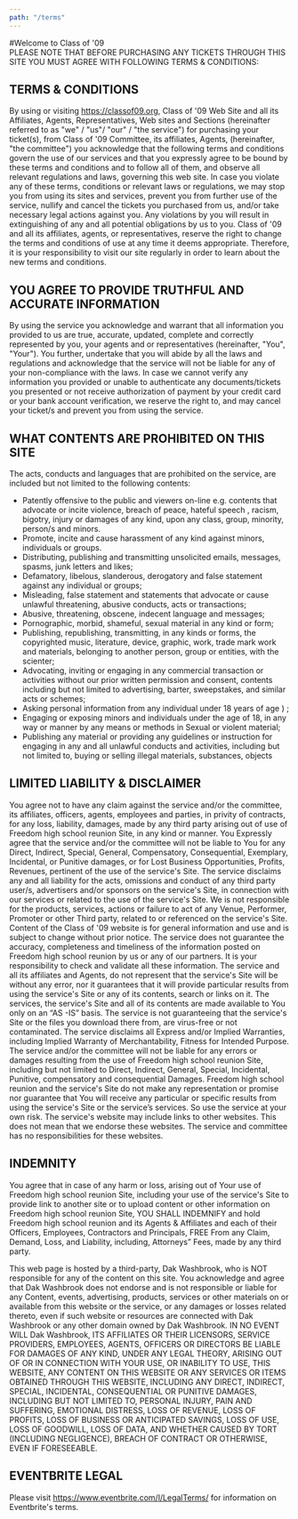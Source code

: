 ```yaml
---
path: "/terms"
---
```

#Welcome to Class of '09  
PLEASE NOTE THAT BEFORE PURCHASING ANY TICKETS THROUGH THIS SITE YOU MUST AGREE WITH FOLLOWING TERMS & CONDITIONS:

## TERMS & CONDITIONS


By using or visiting https://classof09.org, Class of '09 Web Site and all its Affiliates, Agents, Representatives, Web sites and Sections (hereinafter referred to as "we" / "us"/ "our" / "the service") for purchasing your ticket(s), from Class of '09 Committee, its affiliates, Agents, (hereinafter, "the committee") you acknowledge that the following terms and conditions govern the use of our services and that you expressly agree to be bound by these terms and conditions and to follow all of them, and observe all relevant regulations and laws, governing this web site. In case you violate any of these terms, conditions or relevant laws or regulations, we may stop you from using its sites and services, prevent you from further use of the service, nullify and cancel the tickets you purchased from us, and/or take necessary legal actions against you. Any violations by you will result in extinguishing of any and all potential obligations by us to you. Class of '09 and all its affiliates, agents, or representatives, reserve the right to change the terms and conditions of use at any time it deems appropriate. Therefore, it is your responsibility to visit our site regularly in order to learn about the new terms and conditions.

## YOU AGREE TO PROVIDE TRUTHFUL AND ACCURATE INFORMATION

By using the service you acknowledge and warrant that all information you provided to us are true, accurate, updated, complete and correctly represented by you, your agents and or representatives (hereinafter, "You", "Your"). You further, undertake that you will abide by all the laws and regulations and acknowledge that the service will not be liable for any of your non-compliance with the laws. In case we cannot verify any information you provided or unable to authenticate any documents/tickets you presented or not receive authorization of payment by your credit card or your bank account verification, we reserve the right to, and may cancel your ticket/s and prevent you from using the service.


## WHAT CONTENTS ARE PROHIBITED ON THIS SITE
The acts, conducts and languages that are prohibited on the service, are included but not limited to the following contents:
-	Patently offensive to the public and viewers on-line e.g. contents that advocate or incite violence, breach of peace, hateful speech , racism, bigotry, injury or damages of any kind, upon any class, group, minority, person/s and minors.
-	Promote, incite and cause harassment of any kind against minors, individuals or groups.
-	Distributing, publishing and transmitting unsolicited emails, messages, spasms, junk letters and likes;
-	Defamatory, libelous, slanderous, derogatory and false statement against any individual or groups;
-	Misleading, false statement and statements that advocate or cause unlawful threatening, abusive conducts, acts or transactions;
-	Abusive, threatening, obscene, indecent language and messages;
-	Pornographic, morbid, shameful, sexual material in any kind or form;
-	Publishing, republishing, transmitting, in any kinds or forms, the copyrighted music, literature, device, graphic, work, trade mark work and materials, belonging to another person, group or entities, with the scienter;
-	Advocating, inviting or engaging in any commercial transaction or activities without our prior written permission and consent, contents including but not limited to advertising, barter, sweepstakes, and similar acts or schemes;
-	Asking personal information from any individual under 18 years of age ) ;
-	Engaging or exposing minors and individuals under the age of 18, in any way or manner by any means or methods in Sexual or violent material;
-	Publishing any material or providing any guidelines or instruction for engaging in any and all unlawful conducts and activities, including but not limited to, buying or selling illegal materials, substances, objects


## LIMITED LIABILITY & DISCLAIMER
You agree not to have any claim against the service and/or the committee, its affiliates, officers, agents, employees and parties, in privity of contracts, for any loss, liability, damages, made by any third party arising out of use of Freedom high school reunion Site, in any kind or manner.
You Expressly agree that the service and/or the committee will not be liable to You for any Direct, Indirect, Special, General, Compensatory, Consequential, Exemplary, Incidental, or Punitive damages, or for Lost Business Opportunities, Profits, Revenues, pertinent of the use of the service's Site.
The service disclaims any and all liability for the acts, omissions and conduct of any third party user/s, advertisers and/or sponsors on the service's Site, in connection with our services or related to the use of the service's Site. We is not responsible for the products, services, actions or failure to act of any Venue, Performer, Promoter or other Third party, related to or referenced on the service's Site. 
Content of the Class of '09 website is for general information and use and is subject to change without prior notice. The service does not guarantee the accuracy, completeness and timeliness of the information posted on Freedom high school reunion by us or any of our partners. It is your responsibility to check and validate all these information.
The service and all its affiliates and Agents, do not represent that the service's Site will be without any error, nor it guarantees that it will provide particular results from using the service's Site or any of its contents, search or links on it. The services, the service's Site and all of its contents are made available to You only on an “AS -IS” basis. The service is not guaranteeing that the service's Site or the files you download there from, are virus-free or not contaminated. The service disclaims all Express and/or Implied Warranties, including Implied Warranty of Merchantability, Fitness for Intended Purpose. The service and/or the committee will not be liable for any errors or damages resulting from the use of Freedom high school reunion Site, including but not limited to Direct, Indirect, General, Special, Incidental, Punitive, compensatory and consequential Damages. Freedom high school reunion and the service's Site do not make any representation or promise nor guarantee that You will receive any particular or specific results from using the service's Site or the service’s services. So use the service at your own risk. 
The service's website may include links to other websites. This does not mean that we endorse these websites. The service and committee has no responsibilities for these websites.
## INDEMNITY
You agree that in case of any harm or loss, arising out of Your use of Freedom high school reunion Site, including your use of the service's Site to provide link to another site or to upload content or other information on Freedom high school reunion Site, YOU SHALL INDEMNIFY and hold Freedom high school reunion and its Agents & Affiliates and each of their Officers, Employees, Contractors and Principals, FREE From any Claim, Demand, Loss, and Liability, including, Attorneys” Fees, made by any third party. 

This web page is hosted by a third-party, Dak Washbrook, who is NOT responsible for any of the content on this site. You acknowledge and agree that Dak Washbrook does not endorse and is not responsible or liable for any Content, events, advertising, products, services or other materials on or available from this website or the service, or any damages or losses related thereto, even if such website or resources are connected with Dak Washbrook or any other domain owned by Dak Washbrook. 
IN NO EVENT WILL Dak Washbrook, ITS AFFILIATES OR THEIR LICENSORS, SERVICE PROVIDERS, EMPLOYEES, AGENTS, OFFICERS OR DIRECTORS BE LIABLE FOR DAMAGES OF ANY KIND, UNDER ANY LEGAL THEORY, ARISING OUT OF OR IN CONNECTION WITH YOUR USE, OR INABILITY TO USE, THIS WEBSITE, ANY CONTENT ON THIS WEBSITE OR ANY SERVICES OR ITEMS OBTAINED THROUGH THIS WEBSITE, INCLUDING ANY DIRECT, INDIRECT, SPECIAL, INCIDENTAL, CONSEQUENTIAL OR PUNITIVE DAMAGES, INCLUDING BUT NOT LIMITED TO, PERSONAL INJURY, PAIN AND SUFFERING, EMOTIONAL DISTRESS, LOSS OF REVENUE, LOSS OF PROFITS, LOSS OF BUSINESS OR ANTICIPATED SAVINGS, LOSS OF USE, LOSS OF GOODWILL, LOSS OF DATA, AND WHETHER CAUSED BY TORT (INCLUDING NEGLIGENCE), BREACH OF CONTRACT OR OTHERWISE, EVEN IF FORESEEABLE.

## EVENTBRITE LEGAL
Please visit https://www.eventbrite.com/l/LegalTerms/ for information on Eventbrite's terms.